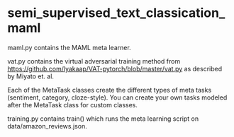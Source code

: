 # semi_supervised_text_classication_maml

maml.py contains the MAML meta learner.

vat.py contains the virtual adversarial training method from https://github.com/lyakaap/VAT-pytorch/blob/master/vat.py as described by Miyato et. al.

Each of the MetaTask classes create the different types of meta tasks (sentiment, category, cloze-style).
You can create your own tasks modeled after the MetaTask class for custom classes.

training.py contains train() which runs the meta learning script on data/amazon_reviews.json.